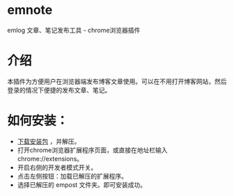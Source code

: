 # emnote

emlog 文章、笔记发布工具 - chrome浏览器插件

# 介绍

本插件为方便用户在浏览器端发布博客文章使用。可以在不用打开博客网站，然后登录的情况下便捷的发布文章、笔记。

# 如何安装：

- [下载安装包](https://github.com/emlog/empost/releases/download/v0.0.2/empost.zip) ，并解压。
- 打开chrome浏览器扩展程序页面，或直接在地址栏输入chrome://extensions。
- 开启右侧的开发者模式开关。
- 点击左侧按钮：加载已解压的扩展程序。
- 选择已解压的 empost 文件夹。即可安装成功。